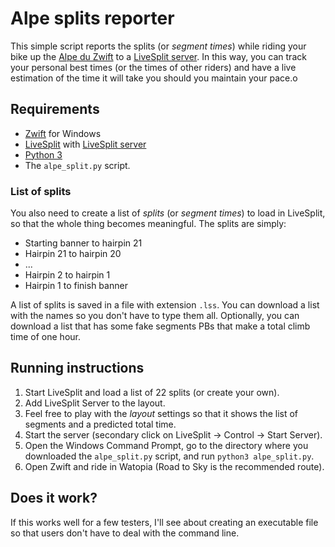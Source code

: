# Alpe splits reporter

This simple script reports the splits (or *segment times*) while riding your
bike up the [Alpe du
Zwift](https://www.zwift.com/news/5753-climb-alpe-du-zwift) to a
[LiveSplit server](https://github.com/LiveSplit/LiveSplit.Server). In this way,
you can track your personal best times (or the times of other riders) and have a
live estimation of the time it will take you should you maintain your pace.o

## Requirements

* [Zwift](https://www.zwift.com/download) for Windows
* [LiveSplit]() with [LiveSplit
    server](https://github.com/LiveSplit/LiveSplit.Server)
* [Python 3](https://www.python.org/downloads/windows/)
* The `alpe_split.py` script.

### List of splits

You also need to create a list of *splits* (or *segment times*) to load in
LiveSplit, so that the whole thing becomes meaningful. The splits are simply:

* Starting banner to hairpin 21
* Hairpin 21 to hairpin 20
* ...
* Hairpin 2 to hairpin 1
* Hairpin 1 to finish banner

A list of splits is saved in a file with extension `.lss`. You can download a
list with the names so you don't have to type them all. Optionally, you can
download a list that has some fake segments PBs that make a total climb time of
one hour.

## Running instructions

1. Start LiveSplit and load a list of 22 splits (or create your own).
1. Add LiveSplit Server to the layout.
1. Feel free to play with the *layout* settings so that it shows the list of
   segments and a predicted total time.
1. Start the server (secondary click on LiveSplit -> Control -> Start
   Server).
1. Open the Windows Command Prompt, go to the directory where you downloaded
   the `alpe_split.py` script, and run `python3 alpe_split.py`.
1. Open Zwift and ride in Watopia (Road to Sky is the recommended route).

## Does it work?

If this works well for a few testers, I'll see about creating an executable file
so that users don't have to deal with the command line.
